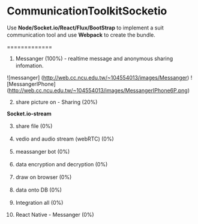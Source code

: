 # CommunicationToolkitSocketio
Use **Node/Socket.io/React/Flux/BootStrap** to implement a suit communication tool and use **Webpack** to create the bundle.　　

=============
1. Messanger (100%) - realtime message and anonymous sharing infomation.  　　

  ![messanger] (http://web.cc.ncu.edu.tw/~104554013/images/Messanger) ![MessangerIPhone] (http://web.cc.ncu.edu.tw/~104554013/images/MessangerIPhone6P.png)  


2. share picture on - Sharing (20%)  

  **Socket.io-stream**

3. share file (0%)　　

4. vedio and audio stream (webRTC) (0%)　　

5. meassanger bot (0%)　　

6. data encryption and decryption (0%)　　

7. draw on browser (0%)　　

8. data onto DB (0%)　　

9. Integration all (0%)　　

2. React Native - Messanger (0%)  


